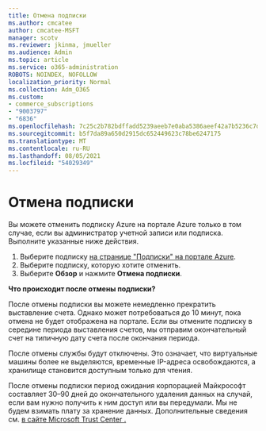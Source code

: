 ```yaml
---
title: Отмена подписки
ms.author: cmcatee
author: cmcatee-MSFT
manager: scotv
ms.reviewer: jkinma, jmueller
ms.audience: Admin
ms.topic: article
ms.service: o365-administration
ROBOTS: NOINDEX, NOFOLLOW
localization_priority: Normal
ms.collection: Adm_O365
ms.custom:
- commerce_subscriptions
- "9003797"
- "6836"
ms.openlocfilehash: 7c25c2b782bdffadd5239aeeb7e0aba5386aeef42a7b5236c7d282ac3ba26a55
ms.sourcegitcommit: b5f7da89a650d2915dc652449623c78be6247175
ms.translationtype: MT
ms.contentlocale: ru-RU
ms.lasthandoff: 08/05/2021
ms.locfileid: "54029349"
---
```

# <a name="how-to-cancel-a-subscription"></a>Отмена подписки

Вы можете отменить подписку Azure на портале Azure только в том случае, если вы администратор учетной записи или подписка. Выполните указанные ниже действия.

1. Выберите подписку [на странице "Подписки" на портале Azure](https://ms.portal.azure.com/#blade/Microsoft_Azure_Billing/SubscriptionsBlade).
2. Выберите подписку, которую хотите отменить.
3. Выберите **Обзор** и нажмите **Отмена подписки**.

**Что происходит после отмены подписки?**

После отмены подписки вы можете немедленно прекратить выставление счета. Однако может потребоваться до 10 минут, пока отмена не будет отображена на портале. Если вы отмените подписку в середине периода выставления счетов, мы отправим окончательный счет на типичную дату счета после окончания периода.

После отмены службы будут отключены. Это означает, что виртуальные машины более не выделяются, временные IP-адреса освобождаются, а хранилище становится доступным только для чтения.

После отмены подписки период ожидания корпорацией Майкрософт составляет 30–90 дней до окончательного удаления данных на случай, если вам нужно получить к ним доступ или вы передумали. Мы не будем взимать плату за хранение данных. Дополнительные сведения см. [в сайте Microsoft Trust Center .](https://www.microsoft.com/trust-center/privacy/data-management#leave)


